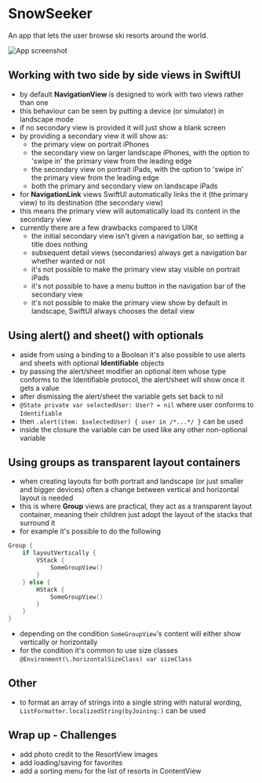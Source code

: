 # SnowSeeker
An app that lets the user browse ski resorts around the world.

![App screenshot](SnowSeeker.gif)


## Working with two side by side views in SwiftUI
- by default **NavigationView** is designed to work with two views rather than one
- this behaviour can be seen by putting a device (or simulator) in landscape mode
- if no secondary view is provided it will just show a blank screen
- by providing a secondary view it will show as:
    - the primary view on portrait iPhones
    - the secondary view on larger landscape iPhones, with the option to 'swipe in' the primary view from the leading edge
    - the secondary view on portrait iPads, with the option to 'swipe in' the primary view from the leading edge
    - both the primary and secondary view on landscape iPads
- for **NavigationLink** views SwiftUI automatically links the it (the primary view) to its destination (the secondary view)
- this means the primary view will automatically load its content in the secondary view
- currently there are a few drawbacks compared to UIKit
    - the initial secondary view isn't given a navigation bar, so setting a title does nothing
    - subsequent detail views (secondaries) always get a navigation bar whether wanted or not
    - it's not possible to make the primary view stay visible on portrait iPads
    - it's not possible to have a menu button in the navigation bar of the secondary view
    - it's not possible to make the primary view show by default in landscape, SwiftUI always chooses the detail view

## Using alert() and sheet() with optionals
- aside from using a binding to a Boolean it's also possible to use alerts and sheets with optional **Identifiable** objects
- by passing the alert/sheet modifier an optional item whose type conforms to the Identifiable protocol, the alert/sheet will show once it gets a value
- after dismissing the alert/sheet the variable gets set back to nil
- `@State private var selectedUser: User? = nil` where user conforms to `Identifiable`
- then `.alert(item: $selectedUser) { user in /*...*/ }` can be used
- inside the closure the variable can be used like any other non-optional variable

## Using groups as transparent layout containers
- when creating layouts for both portrait and landscape (or just smaller and bigger devices) often a change between vertical and horizontal layout is needed
- this is where **Group** views are practical, they act as a transparent layout container, meaning their children just adopt the layout of the stacks that surround it
- for example it's possible to do the following
```swift
Group {
    if layoutVertically {
        VStack {
            SomeGroupView()
        }
    } else {
        HStack {
            SomeGroupView()
        }            
    }
}
```
- depending on the condition `SomeGroupView`'s content will either show vertically or horizontally
- for the condition it's common to use size classes `@Environment(\.horizontalSizeClass) var sizeClass`

## Other
- to format an array of strings into a single string with natural wording, `ListFormatter.localizedString(byJoining:)` can be used

## Wrap up - Challenges
- add photo credit to the ResortView images
- add loading/saving for favorites
- add a sorting menu for the list of resorts in ContentView

